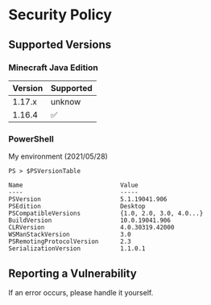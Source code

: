 # Security Policy

## Supported Versions

### Minecraft Java Edition

| Version | Supported          |
| ------- | ------------------ |
| 1.17.x  | unknow             |
| 1.16.4  | :white_check_mark: |

### PowerShell

My environment (2021/05/28)
```
PS > $PSVersionTable

Name                           Value
----                           -----
PSVersion                      5.1.19041.906
PSEdition                      Desktop
PSCompatibleVersions           {1.0, 2.0, 3.0, 4.0...}
BuildVersion                   10.0.19041.906
CLRVersion                     4.0.30319.42000
WSManStackVersion              3.0
PSRemotingProtocolVersion      2.3
SerializationVersion           1.1.0.1
```

## Reporting a Vulnerability

If an error occurs, please handle it yourself.
